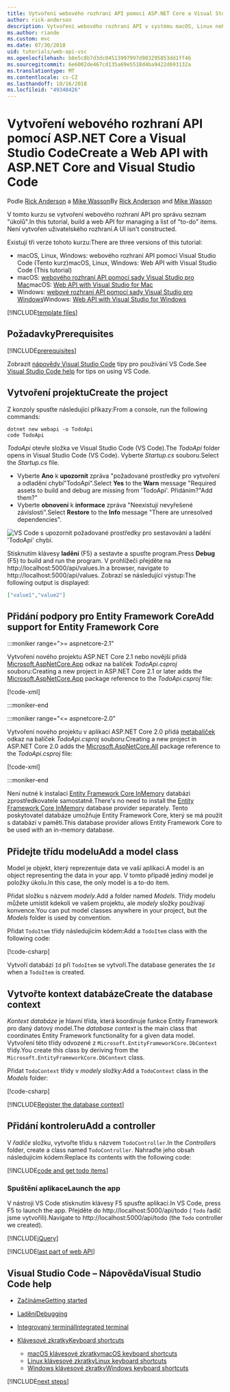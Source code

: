 ```yaml
---
title: Vytvoření webového rozhraní API pomocí ASP.NET Core a Visual Studio Code
author: rick-anderson
description: Vytvoření webového rozhraní API v systému macOS, Linux nebo Windows pomocí ASP.NET Core MVC a Visual Studio Code
ms.author: riande
ms.custom: mvc
ms.date: 07/30/2018
uid: tutorials/web-api-vsc
ms.openlocfilehash: b8e5c8b7d3dc04513997997d903295853dd1ff46
ms.sourcegitcommit: 6e6002de467cd135a69e5518d4ba9422d693132a
ms.translationtype: MT
ms.contentlocale: cs-CZ
ms.lasthandoff: 10/16/2018
ms.locfileid: "49348426"
---
```

# <a name="create-a-web-api-with-aspnet-core-and-visual-studio-code"></a><span data-ttu-id="9b3bb-103">Vytvoření webového rozhraní API pomocí ASP.NET Core a Visual Studio Code</span><span class="sxs-lookup"><span data-stu-id="9b3bb-103">Create a Web API with ASP.NET Core and Visual Studio Code</span></span>

<span data-ttu-id="9b3bb-104">Podle [Rick Anderson](https://twitter.com/RickAndMSFT) a [Mike Wasson](https://github.com/mikewasson)</span><span class="sxs-lookup"><span data-stu-id="9b3bb-104">By [Rick Anderson](https://twitter.com/RickAndMSFT) and [Mike Wasson](https://github.com/mikewasson)</span></span>

<span data-ttu-id="9b3bb-105">V tomto kurzu se vytvoření webového rozhraní API pro správu seznam "úkolů".</span><span class="sxs-lookup"><span data-stu-id="9b3bb-105">In this tutorial, build a web API for managing a list of "to-do" items.</span></span> <span data-ttu-id="9b3bb-106">Není vytvořen uživatelského rozhraní.</span><span class="sxs-lookup"><span data-stu-id="9b3bb-106">A UI isn't constructed.</span></span>

<span data-ttu-id="9b3bb-107">Existují tři verze tohoto kurzu:</span><span class="sxs-lookup"><span data-stu-id="9b3bb-107">There are three versions of this tutorial:</span></span>

* <span data-ttu-id="9b3bb-108">macOS, Linux, Windows: webového rozhraní API pomocí Visual Studio Code (Tento kurz)</span><span class="sxs-lookup"><span data-stu-id="9b3bb-108">macOS, Linux, Windows: Web API with Visual Studio Code (This tutorial)</span></span>
* <span data-ttu-id="9b3bb-109">macOS: [webového rozhraní API pomocí sady Visual Studio pro Mac](xref:tutorials/first-web-api-mac)</span><span class="sxs-lookup"><span data-stu-id="9b3bb-109">macOS: [Web API with Visual Studio for Mac](xref:tutorials/first-web-api-mac)</span></span>
* <span data-ttu-id="9b3bb-110">Windows: [webové rozhraní API pomocí sady Visual Studio pro Windows](xref:tutorials/first-web-api)</span><span class="sxs-lookup"><span data-stu-id="9b3bb-110">Windows: [Web API with Visual Studio for Windows](xref:tutorials/first-web-api)</span></span>

<!-- WARNING: The code AND images in this doc are used by uid: tutorials/web-api-vsc, tutorials/first-web-api-mac and tutorials/first-web-api. If you change any code/images in this tutorial, update uid: tutorials/web-api-vsc -->

[!INCLUDE[template files](../includes/webApi/intro.md)]

## <a name="prerequisites"></a><span data-ttu-id="9b3bb-111">Požadavky</span><span class="sxs-lookup"><span data-stu-id="9b3bb-111">Prerequisites</span></span>

[!INCLUDE[prerequisites](~/includes/net-core-prereqs-vscode.md)]

<span data-ttu-id="9b3bb-112">Zobrazit [nápovědy Visual Studio Code](#visual-studio-code-help) tipy pro používání VS Code.</span><span class="sxs-lookup"><span data-stu-id="9b3bb-112">See [Visual Studio Code help](#visual-studio-code-help) for tips on using VS Code.</span></span>

## <a name="create-the-project"></a><span data-ttu-id="9b3bb-113">Vytvoření projektu</span><span class="sxs-lookup"><span data-stu-id="9b3bb-113">Create the project</span></span>

<span data-ttu-id="9b3bb-114">Z konzoly spusťte následující příkazy:</span><span class="sxs-lookup"><span data-stu-id="9b3bb-114">From a console, run the following commands:</span></span>

```console
dotnet new webapi -o TodoApi
code TodoApi
```

<span data-ttu-id="9b3bb-115">*TodoApi* otevře složka ve Visual Studio Code (VS Code).</span><span class="sxs-lookup"><span data-stu-id="9b3bb-115">The *TodoApi* folder opens in Visual Studio Code (VS Code).</span></span> <span data-ttu-id="9b3bb-116">Vyberte *Startup.cs* souboru.</span><span class="sxs-lookup"><span data-stu-id="9b3bb-116">Select the *Startup.cs* file.</span></span>

* <span data-ttu-id="9b3bb-117">Vyberte **Ano** k **upozornit** zpráva "požadované prostředky pro vytvoření a odladění chybí"TodoApi".</span><span class="sxs-lookup"><span data-stu-id="9b3bb-117">Select **Yes** to the **Warn** message "Required assets to build and debug are missing from 'TodoApi'.</span></span> <span data-ttu-id="9b3bb-118">Přidáním?"</span><span class="sxs-lookup"><span data-stu-id="9b3bb-118">Add them?"</span></span>
* <span data-ttu-id="9b3bb-119">Vyberte **obnovení** k **informace** zpráva "Neexistují nevyřešené závislosti".</span><span class="sxs-lookup"><span data-stu-id="9b3bb-119">Select **Restore** to the **Info** message "There are unresolved dependencies".</span></span>

<!-- uid: tutorials/first-mvc-app-xplat/start-mvc uses the pic below. If you change it, make sure it's consistent -->

![VS Code s upozornit požadované prostředky pro sestavování a ladění 'TodoApi' chybí.](web-api-vsc/_static/vsc_restore.png)

<span data-ttu-id="9b3bb-123">Stisknutím klávesy **ladění** (F5) a sestavte a spusťte program.</span><span class="sxs-lookup"><span data-stu-id="9b3bb-123">Press **Debug** (F5) to build and run the program.</span></span> <span data-ttu-id="9b3bb-124">V prohlížeči přejděte na http://localhost:5000/api/values.</span><span class="sxs-lookup"><span data-stu-id="9b3bb-124">In a browser, navigate to http://localhost:5000/api/values.</span></span> <span data-ttu-id="9b3bb-125">Zobrazí se následující výstup:</span><span class="sxs-lookup"><span data-stu-id="9b3bb-125">The following output is displayed:</span></span>

```json
["value1","value2"]
```



## <a name="add-support-for-entity-framework-core"></a><span data-ttu-id="9b3bb-126">Přidání podpory pro Entity Framework Core</span><span class="sxs-lookup"><span data-stu-id="9b3bb-126">Add support for Entity Framework Core</span></span>

:::moniker range=">= aspnetcore-2.1"

<span data-ttu-id="9b3bb-127">Vytvoření nového projektu ASP.NET Core 2.1 nebo novější přidá [Microsoft.AspNetCore.App](https://www.nuget.org/packages/Microsoft.AspNetCore.App) odkaz na balíček *TodoApi.csproj* souboru:</span><span class="sxs-lookup"><span data-stu-id="9b3bb-127">Creating a new project in ASP.NET Core 2.1 or later adds the [Microsoft.AspNetCore.App](https://www.nuget.org/packages/Microsoft.AspNetCore.App) package reference to the *TodoApi.csproj* file:</span></span>

[!code-xml[](first-web-api/samples/2.1/TodoApi/TodoApi.csproj?name=snippet_Metapackage&highlight=2)]

:::moniker-end

:::moniker range="<= aspnetcore-2.0"

<span data-ttu-id="9b3bb-128">Vytvoření nového projektu v aplikaci ASP.NET Core 2.0 přidá [metabalíček](https://www.nuget.org/packages/Microsoft.AspNetCore.All) odkaz na balíček *TodoApi.csproj* souboru:</span><span class="sxs-lookup"><span data-stu-id="9b3bb-128">Creating a new project in ASP.NET Core 2.0 adds the [Microsoft.AspNetCore.All](https://www.nuget.org/packages/Microsoft.AspNetCore.All) package reference to the *TodoApi.csproj* file:</span></span>

[!code-xml[](first-web-api/samples/2.0/TodoApi/TodoApi.csproj?name=snippet_Metapackage&highlight=2)]

:::moniker-end

<span data-ttu-id="9b3bb-129">Není nutné k instalaci [Entity Framework Core InMemory](/ef/core/providers/in-memory/) databázi zprostředkovatele samostatně.</span><span class="sxs-lookup"><span data-stu-id="9b3bb-129">There's no need to install the [Entity Framework Core InMemory](/ef/core/providers/in-memory/) database provider separately.</span></span> <span data-ttu-id="9b3bb-130">Tento poskytovatel databáze umožňuje Entity Framework Core, který se má použít s databází v paměti.</span><span class="sxs-lookup"><span data-stu-id="9b3bb-130">This database provider allows Entity Framework Core to be used with an in-memory database.</span></span>

## <a name="add-a-model-class"></a><span data-ttu-id="9b3bb-131">Přidejte třídu modelu</span><span class="sxs-lookup"><span data-stu-id="9b3bb-131">Add a model class</span></span>

<span data-ttu-id="9b3bb-132">Model je objekt, který reprezentuje data ve vaší aplikaci.</span><span class="sxs-lookup"><span data-stu-id="9b3bb-132">A model is an object representing the data in your app.</span></span> <span data-ttu-id="9b3bb-133">V tomto případě jediný model je položky úkolu.</span><span class="sxs-lookup"><span data-stu-id="9b3bb-133">In this case, the only model is a to-do item.</span></span>

<span data-ttu-id="9b3bb-134">Přidat složku s názvem *modely*.</span><span class="sxs-lookup"><span data-stu-id="9b3bb-134">Add a folder named *Models*.</span></span> <span data-ttu-id="9b3bb-135">Třídy modelu můžete umístit kdekoli ve vašem projektu, ale *modely* složky používají konvence.</span><span class="sxs-lookup"><span data-stu-id="9b3bb-135">You can put model classes anywhere in your project, but the *Models* folder is used by convention.</span></span>

<span data-ttu-id="9b3bb-136">Přidat `TodoItem` třídy následujícím kódem:</span><span class="sxs-lookup"><span data-stu-id="9b3bb-136">Add a `TodoItem` class with the following code:</span></span>

[!code-csharp[](first-web-api/samples/2.0/TodoApi/Models/TodoItem.cs)]

<span data-ttu-id="9b3bb-137">Vytvoří databázi `Id` při `TodoItem` se vytvoří.</span><span class="sxs-lookup"><span data-stu-id="9b3bb-137">The database generates the `Id` when a `TodoItem` is created.</span></span>

## <a name="create-the-database-context"></a><span data-ttu-id="9b3bb-138">Vytvořte kontext databáze</span><span class="sxs-lookup"><span data-stu-id="9b3bb-138">Create the database context</span></span>

<span data-ttu-id="9b3bb-139">*Kontext databáze* je hlavní třída, která koordinuje funkce Entity Framework pro daný datový model.</span><span class="sxs-lookup"><span data-stu-id="9b3bb-139">The *database context* is the main class that coordinates Entity Framework functionality for a given data model.</span></span> <span data-ttu-id="9b3bb-140">Vytvoření této třídy odvozené z `Microsoft.EntityFrameworkCore.DbContext` třídy.</span><span class="sxs-lookup"><span data-stu-id="9b3bb-140">You create this class by deriving from the `Microsoft.EntityFrameworkCore.DbContext` class.</span></span>

<span data-ttu-id="9b3bb-141">Přidat `TodoContext` třídy v *modely* složky:</span><span class="sxs-lookup"><span data-stu-id="9b3bb-141">Add a `TodoContext` class in the *Models* folder:</span></span>

[!code-csharp[](first-web-api/samples/2.0/TodoApi/Models/TodoContext.cs)]

[!INCLUDE[Register the database context](../includes/webApi/register_dbContext.md)]

## <a name="add-a-controller"></a><span data-ttu-id="9b3bb-142">Přidání kontroleru</span><span class="sxs-lookup"><span data-stu-id="9b3bb-142">Add a controller</span></span>

<span data-ttu-id="9b3bb-143">V *řadiče* složku, vytvořte třídu s názvem `TodoController`.</span><span class="sxs-lookup"><span data-stu-id="9b3bb-143">In the *Controllers* folder, create a class named `TodoController`.</span></span> <span data-ttu-id="9b3bb-144">Nahraďte jeho obsah následujícím kódem:</span><span class="sxs-lookup"><span data-stu-id="9b3bb-144">Replace its contents with the following code:</span></span>

[!INCLUDE[code and get todo items](../includes/webApi/getTodoItems.md)]

### <a name="launch-the-app"></a><span data-ttu-id="9b3bb-145">Spuštění aplikace</span><span class="sxs-lookup"><span data-stu-id="9b3bb-145">Launch the app</span></span>

<span data-ttu-id="9b3bb-146">V nástroji VS Code stisknutím klávesy F5 spusťte aplikaci.</span><span class="sxs-lookup"><span data-stu-id="9b3bb-146">In VS Code, press F5 to launch the app.</span></span> <span data-ttu-id="9b3bb-147">Přejděte do http://localhost:5000/api/todo ( `Todo` řadič jsme vytvořili).</span><span class="sxs-lookup"><span data-stu-id="9b3bb-147">Navigate to http://localhost:5000/api/todo (the `Todo` controller we created).</span></span>

[!INCLUDE[jQuery](../includes/webApi/add-jquery.md)]

[!INCLUDE[last part of web API](../includes/webApi/end.md)]

## <a name="visual-studio-code-help"></a><span data-ttu-id="9b3bb-148">Visual Studio Code – Nápověda</span><span class="sxs-lookup"><span data-stu-id="9b3bb-148">Visual Studio Code help</span></span>

* [<span data-ttu-id="9b3bb-149">Začínáme</span><span class="sxs-lookup"><span data-stu-id="9b3bb-149">Getting started</span></span>](https://code.visualstudio.com/docs)
* [<span data-ttu-id="9b3bb-150">Ladění</span><span class="sxs-lookup"><span data-stu-id="9b3bb-150">Debugging</span></span>](https://code.visualstudio.com/docs/editor/debugging)
* [<span data-ttu-id="9b3bb-151">Integrovaný terminál</span><span class="sxs-lookup"><span data-stu-id="9b3bb-151">Integrated terminal</span></span>](https://code.visualstudio.com/docs/editor/integrated-terminal)
* [<span data-ttu-id="9b3bb-152">Klávesové zkratky</span><span class="sxs-lookup"><span data-stu-id="9b3bb-152">Keyboard shortcuts</span></span>](https://code.visualstudio.com/docs/getstarted/keybindings#_keyboard-shortcuts-reference)

  * [<span data-ttu-id="9b3bb-153">macOS klávesové zkratky</span><span class="sxs-lookup"><span data-stu-id="9b3bb-153">macOS keyboard shortcuts</span></span>](https://code.visualstudio.com/shortcuts/keyboard-shortcuts-macos.pdf)
  * [<span data-ttu-id="9b3bb-154">Linux klávesové zkratky</span><span class="sxs-lookup"><span data-stu-id="9b3bb-154">Linux keyboard shortcuts</span></span>](https://code.visualstudio.com/shortcuts/keyboard-shortcuts-linux.pdf)
  * [<span data-ttu-id="9b3bb-155">Windows klávesové zkratky</span><span class="sxs-lookup"><span data-stu-id="9b3bb-155">Windows keyboard shortcuts</span></span>](https://code.visualstudio.com/shortcuts/keyboard-shortcuts-windows.pdf)

[!INCLUDE[next steps](../includes/webApi/next.md)]

